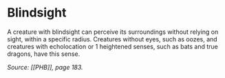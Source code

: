 # Blindsight

A creature with blindsight can perceive its surroundings without relying on sight, within a specific radius. Creatures without eyes, such as oozes, and creatures with echolocation or 1 heightened senses, such as bats and true dragons, have this sense.

*Source: [[PHB]], page 183.* 